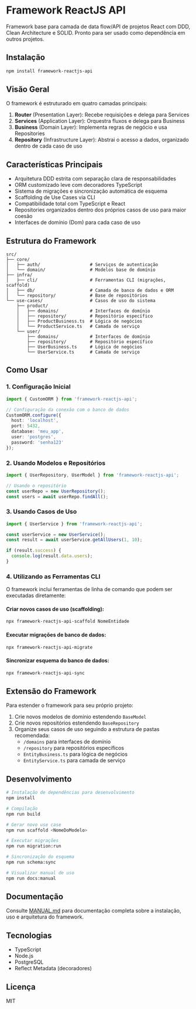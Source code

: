 # Framework ReactJS API

Framework base para camada de data flow/API de projetos React com DDD, Clean Architecture e SOLID. Pronto para ser usado como dependência em outros projetos.

## Instalação

```bash
npm install framework-reactjs-api
```

## Visão Geral

O framework é estruturado em quatro camadas principais:

1. **Router** (Presentation Layer): Recebe requisições e delega para Services
2. **Services** (Application Layer): Orquestra fluxos e delega para Business
3. **Business** (Domain Layer): Implementa regras de negócio e usa Repositories
4. **Repository** (Infrastructure Layer): Abstrai o acesso a dados, organizado dentro de cada caso de uso

## Características Principais

- Arquitetura DDD estrita com separação clara de responsabilidades
- ORM customizado leve com decoradores TypeScript
- Sistema de migrações e sincronização automática de esquema
- Scaffolding de Use Cases via CLI
- Compatibilidade total com TypeScript e React
- Repositories organizados dentro dos próprios casos de uso para maior coesão
- Interfaces de domínio (Dom) para cada caso de uso

## Estrutura do Framework

```
src/
├── core/
│   ├── auth/                   # Serviços de autenticação
│   └── domain/                 # Modelos base de domínio
├── infra/
│   ├── cli/                    # Ferramentas CLI (migrações, scaffold)
│   ├── db/                     # Camada de banco de dados e ORM
│   └── repository/             # Base de repositórios
└── use-cases/                  # Casos de uso do sistema
    ├── product/
    │   ├── domains/            # Interfaces de domínio
    │   ├── repository/         # Repositório específico
    │   ├── ProductBusiness.ts  # Lógica de negócios
    │   └── ProductService.ts   # Camada de serviço
    └── user/
        ├── domains/            # Interfaces de domínio
        ├── repository/         # Repositório específico
        ├── UserBusiness.ts     # Lógica de negócios
        └── UserService.ts      # Camada de serviço
```

## Como Usar

### 1. Configuração Inicial

```typescript
import { CustomORM } from 'framework-reactjs-api';

// Configuração da conexão com o banco de dados
CustomORM.configure({
  host: 'localhost',
  port: 5432,
  database: 'meu_app',
  user: 'postgres',
  password: 'senha123'
});
```

### 2. Usando Modelos e Repositórios

```typescript
import { UserRepository, UserModel } from 'framework-reactjs-api';

// Usando o repositório
const userRepo = new UserRepository();
const users = await userRepo.findAll();
```

### 3. Usando Casos de Uso

```typescript
import { UserService } from 'framework-reactjs-api';

const userService = new UserService();
const result = await userService.getAllUsers(1, 10);

if (result.success) {
  console.log(result.data.users);
}
```
### 4. Utilizando as Ferramentas CLI

O framework inclui ferramentas de linha de comando que podem ser executadas diretamente:

#### Criar novos casos de uso (scaffolding):

```bash
npx framework-reactjs-api-scaffold NomeEntidade
```

#### Executar migrações de banco de dados:

```bash
npx framework-reactjs-api-migrate
```

#### Sincronizar esquema do banco de dados:

```bash
npx framework-reactjs-api-sync
```

## Extensão do Framework

Para estender o framework para seu próprio projeto:

1. Crie novos modelos de domínio estendendo `BaseModel`
2. Crie novos repositórios estendendo `BaseRepository`
3. Organize seus casos de uso seguindo a estrutura de pastas recomendada:
   - `/domains` para interfaces de domínio
   - `/repository` para repositórios específicos
   - `EntityBusiness.ts` para lógica de negócios
   - `EntityService.ts` para camada de serviço

## Desenvolvimento

```bash
# Instalação de dependências para desenvolvimento
npm install

# Compilação 
npm run build

# Gerar novo use case
npm run scaffold <NomeDoModelo>

# Executar migrações
npm run migration:run

# Sincronização do esquema
npm run schema:sync

# Visualizar manual de uso
npm run docs:manual
```

## Documentação

Consulte [MANUAL.md](MANUAL.md) para documentação completa sobre a instalação, uso e arquitetura do framework.

## Tecnologias

- TypeScript
- Node.js
- PostgreSQL
- Reflect Metadata (decoradores)

## Licença

MIT